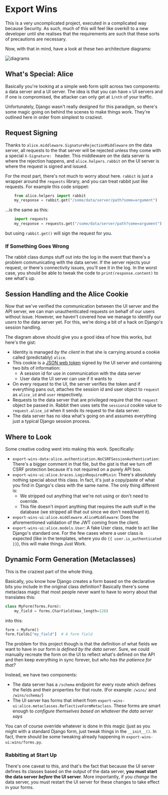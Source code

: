 # Export Wins

This is a very uncomplicated project, executed in a complicated way because
Security.  As such, much of this will feel like overkill to a new developer
until she realises that the requirements are such that these sorts of
precautions are necessary.

Now, with that in mind, have a look at these two architecture diagrams:

![diagrams](technical-architecture.png "Technical Architecture")


## What's Special: Alice

Basically you're looking at a simple web form split across two components: a
data server and a UI server.  The idea is that you can have `n` UI servers and
if one is compromised, the attacker can only get at `1/nth` of your traffic.

Unfortunately, Django wasn't really designed for this paradigm, so there's some
magic going on behind the scenes to make things work.  They're outlined here in
order from simplest to craziest.


## Request Signing

Thanks to `alice.middleware.SignatureRejectionMiddleware` on the data server,
all requests to the that server will be rejected unless they come with a
special `X-Signature: ` header.  This middleware on the data server is where
the rejection happens, and `alice.helpers.rabbit` on the UI server is where the
request is signed and issued.

For the most part, there's not much to worry about here.  `rabbit` is just a
wrapper around the `requests` library, and you can treat rabbit just like
requests.  For example this code snippet:

```python
    from alice.helpers import rabbit
    my_response = rabbit.get("/some/data/server/path?some=argument")
```

...is the same as this:

```python
    import requests
    my_response = requests.get("/some/data/server/path?some=argument")
```

but using `rabbit.get()` will sign the request for you.


### If Something Goes Wrong

The rabbit class dumps stuff out into the log in the event that there's a
problem communicating with the data server.  If the server rejects your
request, or there's connectivity issues, you'll see it in the log.  In the
worst case, you should be able to tweak the code to `print(response.content)`
to see what's up.


## Session Handling and the Alice Cookie

Now that we've verified the communication between the UI server and the API
server, we can man unauthenticated requests on behalf of our users without
issue.  However, we haven't covered how we manage to identify our *users* to
the data server yet.  For this, we're doing a bit of a hack on Django's session
handling.

The diagram above should give you a good idea of how this works, but here's the
gist:

* Identity is managed *by the client* in that she is carrying around a cookie
  called (predictably) `alice`.
* This cookie is a [JSON web token](http://jwt.io/) signed by the UI server and
  containing two bits of information:
    * A session id for use in communication with the data server
    * User data the UI server can use if it wants to
* On every request to the UI, the server verifies the token and if everything
  pans out, attaches the session id and user object to `request` as `alice_id`
  and `user` respectively.
* Requests to the data server that are privileged require that the `request`
  object be passed in.  Rabbit then uses sets the `sessionid` cookie value to
  `request.alice_id` when it sends its request to the data server.
* The data server has no idea what's going on and assumes everything just a
  typical Django session process.


## Where to Look

Some creative coding went into making this work.  Specifically:

* `export-wins-data:alice.authentication.NoCSRFSessionAuthentication`: There's
  a bigger comment in that file, but the gist is that we turn off CSRF
  protection because it's not required on a purely API box.
* `export-wins-ui:alice.braces.LoginRequiredMixin`: There's absolutely nothing
  special about this class.  In fact, it's just a copy/paste of what you find
  in Django's class with the same name.  The only thing different is:
    * We stripped out anything that we're not using or don't need to override.
    * This file doesn't import anything that requires the auth stuff in the
      database (we stripped all that out since we don't need/want it).
* `export-wins-ui:alice.middleware.AliceMiddleware`: Does the aforementioned
  validation of the JWT coming from the client.
* `export-wins-ui:alice.models.User`: A fake User class, made to act like
  Django's standard one.  For the few cases where a user class is expected
  (like in the templates, where you do `{{ user.is_authenticated }}`), this
  will make things Just Work.

## Dynamic Form Generation (Metaclasses)

This is the craziest part of the whole thing.

Basically, you know how Django creates a form based on the declarative bits you
include in the original class definition?  Basically there's some metaclass
magic that most people never want to have to worry about that translates this:

```python
class MyForm(forms.Form):
    my_field = forms.CharField(max_length=128)
```

into this:

```python
form = MyForm()
form.fields["my_field"]  # A form field
```

The problem for this project though is that the definition of what fields we
want to have in our form *is defined by the data server*.  Sure, we could
manually recreate the form on the UI to reflect what's defined on the API and
then keep everything in sync forever, but *who has the patience for that?*

Instead, we have two components:

* The data server has a `/schema` endpoint for every route which defines the
  fields and their properties for that route.  (For example: `/wins/` and
  `/wins/schema/`)
* The UI server has forms that inherit from
  `export-wins-ui:alice.metaclasses.ReflectiveFormMetaclass`.  These forms
  are smart enough to *configure themselves based on whatever the data server
  says*

You can of course override whatever is done in this magic (just as you might
with a standard Django form, just tweak things in the `__init__()`.  In fact,
there should be some tweaking already happening in
`export-wins-ui:wins/forms.py`.

### Rabbiting at Start Up

There's one caveat to this, and that's the fact that because the UI server
defines its classes based on the output of the data server, **you must start
the data server *before* the UI server**.  More importantly, if you *change*
the data server, you must restart the UI server for these changes to take
effect in your forms.
